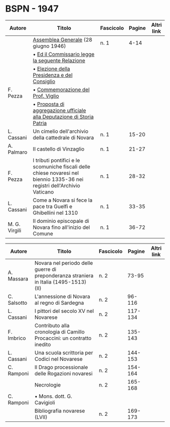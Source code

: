 # BSPN - 1947

| Autore        | Titolo                                                                                                                     | Fascicolo | Pagine | Altri link |
|---------------|----------------------------------------------------------------------------------------------------------------------------|-----------|--------|------------|
|               | [Assemblea Generale](http://www.ssno.it/BSPNo/bspn_not47.html#471) (28 giugno 1946)                                        | n. 1      | 4-14   |            |
|               | • [Ed il Commissario legge la seguente Relazione](http://www.ssno.it/BSPNo/bspn_not47.html#471rel)                         |           |        |            |
|               | • [Elezione della Presidenza e del Consiglio](http://www.ssno.it/BSPNo/bspn_not47.html#471elez)                            |           |        |            |
| F. Pezza      | • [Commemorazione del Prof. Viglio](http://www.ssno.it/BSPNo/bspn_not47.html#471viglio)                                    |           |        |            |
|               | • [Proposta di aggregazione ufficiale alla Deputazione di Storia Patria](http://www.ssno.it/BSPNo/bspn_not47.html#471dssp) |           |        |            |
| L. Cassani    | Un cimelio dell'archivio della cattedrale di Novara                                                                        | n. 1      | 15-20  |            |
| A. Palmaro    | Il castello di Vinzaglio                                                                                                   | n. 1      | 21-27  |            |
| F. Pezza      | I tributi pontifici e le scomuniche fiscali delle chiese novaresi nel biennio 1335-36 nei registri dell'Archivio Vaticano  | n. 1      | 28-32  |            |
| L. Cassani    | Come a Novara si fece la pace tra Guelfi e Ghibellini nel 1310                                                             | n. 1      | 33-35  |            |
| M. G. Virgili | Il dominio episcopale di Novara fino all'inizio del Comune                                                                 | n. 1      | 36-72  |            |

| Autore      | Titolo                                                                                | Fascicolo | Pagine  | Altri link |
|-------------|---------------------------------------------------------------------------------------|-----------|---------|------------|
| A. Massara  | Novara nel periodo delle guerre di preponderanza straniera in Italia (1495-1513) (II) | n. 2      | 73-95   |            |
| C. Salsotto | L'annessione di Novara al regno di Sardegna                                           | n. 2      | 96-116  |            |
| L. Cassani  | I pittori del secolo XV nel Novarese                                                  | n. 2      | 117-134 |            |
| F. Imbrico  | Contributo alla cronologia di Camillo Procaccini: un contratto inedito                | n. 2      | 135-143 |            |
| L. Cassani  | Una scuola scrittoria per Codici nel Novarese                                         | n. 2      | 144-153 |            |
| C. Ramponi  | Il Drago processionale delle Rogazioni novaresi                                       | n. 2      | 154-164 |            |
|             | Necrologie                                                                            | n. 2      | 165-168 |            |
| C. Ramponi  | • Mons. dott. G. Cavigioli                                                            |           |         |            |
|             | Bibliografia novarese (LVII)                                                          | n. 2      | 169-173 |            |
